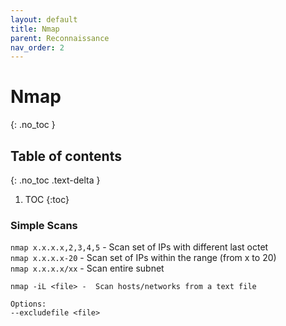 ```yaml
---
layout: default
title: Nmap
parent: Reconnaissance
nav_order: 2
---
```




# Nmap
{: .no_toc }

## Table of contents
{: .no_toc .text-delta }

1. TOC
{:toc}


### Simple Scans
`nmap x.x.x.x,2,3,4,5` - Scan set of IPs with different last octet  
`nmap x.x.x.x-20` - Scan set of IPs within the range (from x to 20)  
`nmap x.x.x.x/xx` - Scan entire subnet  

```
nmap -iL <file> -  Scan hosts/networks from a text file  

Options:
--excludefile <file>
```



